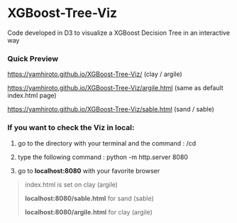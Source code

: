 # XGBoost-Tree-Viz
Code developed in D3 to visualize a XGBoost Decision Tree in an interactive way 



### Quick Preview

https://yamhiroto.github.io/XGBoost-Tree-Viz/   (clay / argile)

https://yamhiroto.github.io/XGBoost-Tree-Viz/argile.html   (same as default index.html page)

https://yamhiroto.github.io/XGBoost-Tree-Viz/sable.html (sand / sable)



### If you want to check the Viz in local:

1) go to the directory with your terminal and the command : /cd <your directory>

2) type the following command : python -m http.server 8080

3) go to **localhost:8080** with your favorite browser

> index.html is set on clay (argile)
>
> **localhost:8080/sable.html** for sand (sable)
>
> **localhost:8080/argile.html** for clay (argile)



